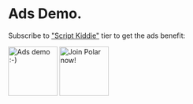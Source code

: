 # Ads Demo.

Subscribe to ["Script Kiddie"](https://polar.sh/zegl/subscriptions) tier to get the ads benefit:

<!-- POLAR type=ads id=golgnjnd subscription_benefit_id=4da75f02-1507-43dc-9167-10adfa4fb6b2 width=100 height=100 -->

<a href="https://polar.sh/zegl"><img src="https://7vk6rcnylug0u6hg.public.blob.vercel-storage.com/Frame%202-5Os6uTXFVhEGRJJr7pF0iYdgIdThEN.png" alt="Ads demo :-)" height="100" width="100" /></a>
<a href="https://polar.sh"><img src="https://7vk6rcnylug0u6hg.public.blob.vercel-storage.com/Logotype_blue_small-Bo8grIZgHSOMQk3BnwmoT5Sds6tE7N.png" alt="Join Polar now!" height="100" width="100" /></a>

<!-- POLAR-END id=golgnjnd -->
